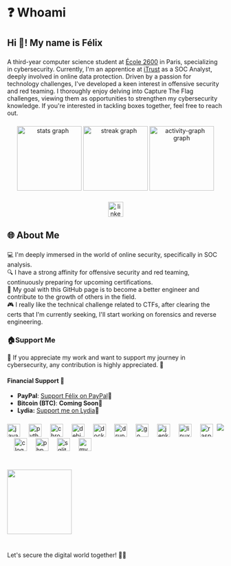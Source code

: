 # ❓ Whoami
<h2 align="left">Hi 👋! My name is Félix</h2>

###

A third-year computer science student at [École 2600](https://ecole2600.com/choisir-lecole/?utm\_term=ecole2600\&utm\_source=adwords\&utm\_medium=ppc\&utm\_campaign=\&hsa\_cam=13375171390\&hsa\_grp=129965319504\&hsa\_mt=e\&hsa\_src=g\&hsa\_ad=697847138606\&hsa\_acc={8356811580}\&hsa\_net=adwords\&hsa\_kw=ecole2600\&hsa\_tgt=kwd-1240257691644\&hsa\_ver=3\&gad\_source=1\&gclid=Cj0KCQjw0ruyBhDuARIsANSZ3wprUKiXD7i\_7oEgX\_7xIjujZz7yRsFYTMpi5HL9JDB76\_usWQHP1G4aAsnrEALw\_wcB) in Paris, specializing in cybersecurity. Currently, I'm an apprentice at [iTrust](https://www.itrust.fr/) as a SOC Analyst, deeply involved in online data protection. Driven by a passion for technology challenges, I've developed a keen interest in offensive security  and red teaming. I thoroughly enjoy delving into Capture The Flag challenges, viewing them as opportunities to strengthen my cybersecurity knowledge. If you're interested in tackling boxes together, feel free to reach out.

###

<div align="center">
  <img src="https://github-readme-stats.vercel.app/api?username=felixbillieres&hide_title=false&hide_rank=false&show_icons=true&include_all_commits=true&count_private=true&disable_animations=false&theme=dracula&locale=en&hide_border=false" height="150" alt="stats graph"  />
  <img src="https://streak-stats.demolab.com?user=felixbillieres&locale=en&mode=daily&theme=dracula&hide_border=false&border_radius=5" height="150" alt="streak graph"  />
  <img src="https://github-readme-activity-graph.vercel.app/graph?username=felixbillieres&custom_title=This%20Year's%20Work&theme=dracula&area=true" height="150" alt="activity-graph graph"  />
</div>

###

<div align="center">
  <a href="https://www.linkedin.com/in/f%C3%A9lix-billi%C3%A8res/" target="_blank">
    <img src="https://img.shields.io/static/v1?message=LinkedIn&logo=linkedin&label=&color=0077B5&logoColor=white&labelColor=&style=for-the-badge" height="35" alt="linkedin logo"  />
  </a>
</div>

###

<h2 align="left">🌐 About Me</h2>

###

<p align="left">💻 I'm deeply immersed in the world of online security, specifically in SOC analysis.<br>🔍 I have a strong affinity for offensive security and red teaming, continuously preparing for upcoming certifications.<br>🚀 My goal with this GitHub page is to become a better engineer and contribute to the growth of others in the field.<br>🎮 I really like the technical challenge related to CTFs, after clearing the certs that I'm currently seeking, I'll start working on forensics and reverse engineering.</p>

###
### :house:Support Me

👋 If you appreciate my work and want to support my journey in cybersecurity, any contribution is highly appreciated. :rat:

#### Financial Support :rat:

* **PayPal**: [Support Félix on PayPal](https://paypal.me/felixbillieres?country.x=FR\&locale.x=fr\_FR):rat:
* **Bitcoin (BTC)**: **Coming Soon**:rat:
* **Lydia:** [Support me on Lydia](https://lydia-app.com/pots?id=93080-cybersecurity-journey):rat:

###

<img align="right" src="https://profile-counter.glitch.me/felixbillieres/count.svg?"  />

###

<div align="left">
  <img src="https://cdn.jsdelivr.net/gh/devicons/devicon/icons/javascript/javascript-original.svg" height="30" alt="javascript logo"  />
  <img width="12" />
  <img src="https://cdn.jsdelivr.net/gh/devicons/devicon/icons/python/python-original.svg" height="30" alt="python logo"  />
  <img width="12" />
  <img src="https://cdn.jsdelivr.net/gh/devicons/devicon/icons/chrome/chrome-original.svg" height="30" alt="chrome logo"  />
  <img width="12" />
  <img src="https://cdn.jsdelivr.net/gh/devicons/devicon/icons/debian/debian-original.svg" height="30" alt="debian logo"  />
  <img width="12" />
  <img src="https://cdn.jsdelivr.net/gh/devicons/devicon/icons/docker/docker-original.svg" height="30" alt="docker logo"  />
  <img width="12" />
  <img src="https://cdn.jsdelivr.net/gh/devicons/devicon/icons/drupal/drupal-original.svg" height="30" alt="drupal logo"  />
  <img width="12" />
  <img src="https://cdn.jsdelivr.net/gh/devicons/devicon/icons/go/go-original.svg" height="30" alt="go logo"  />
  <img width="12" />
  <img src="https://cdn.jsdelivr.net/gh/devicons/devicon/icons/jenkins/jenkins-line.svg" height="30" alt="jenkins logo"  />
  <img width="12" />
  <img src="https://cdn.jsdelivr.net/gh/devicons/devicon/icons/linux/linux-original.svg" height="30" alt="linux logo"  />
  <img width="12" />
  <img src="https://cdn.jsdelivr.net/gh/devicons/devicon/icons/raspberrypi/raspberrypi-original.svg" height="30" alt="raspberrypi logo"  />
  <img width="12" />
  <img src="https://cdn.jsdelivr.net/gh/devicons/devicon/icons/c/c-original.svg" height="30" alt="c logo"  />
  <img width="12" />
  <img src="https://cdn.jsdelivr.net/gh/devicons/devicon/icons/php/php-original.svg" height="30" alt="php logo"  />
  <img width="12" />
  <img src="https://cdn.jsdelivr.net/gh/devicons/devicon/icons/sqlite/sqlite-original.svg" height="30" alt="sqlite logo"  />
  <img width="12" />
  <img src="https://cdn.jsdelivr.net/gh/devicons/devicon/icons/mysql/mysql-original.svg" height="30" alt="mysql logo"  />
</div>

###

<br clear="both">

<img align="center" height="150" src="https://i.giphy.com/media/v1.Y2lkPTc5MGI3NjExNmM5ampwN2ZoMGNlb2k0aTl2bGRhY2V5czFuMTRxcWFhMGw1YngwayZlcD12MV9pbnRlcm5hbF9naWZfYnlfaWQmY3Q9Zw/a5viI92PAF89q/giphy.gif"  />

###

<br clear="both">
Let's secure the digital world together! 🔐✨
